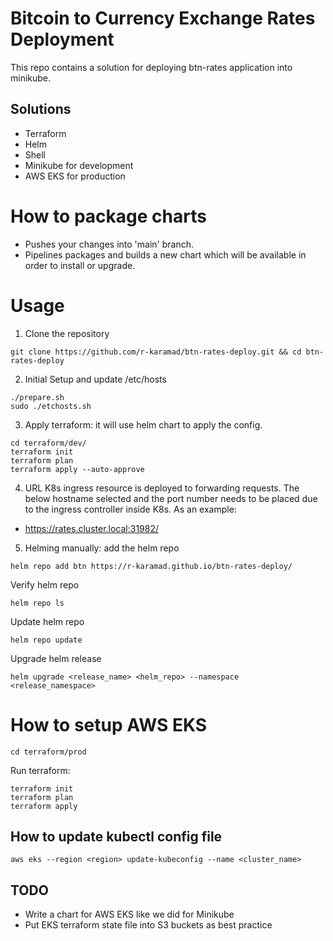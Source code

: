 # Bitcoin to Currency Exchange Rates Deployment
This repo contains a solution for deploying btn-rates application into minikube.

## Solutions
- Terraform
- Helm
- Shell
- Minikube for development
- AWS EKS for production 

# How to package charts
- Pushes your changes into 'main' branch.
- Pipelines packages and builds a new chart which will be available in order to install or upgrade.

# Usage 
1. Clone the repository
```
git clone https://github.com/r-karamad/btn-rates-deploy.git && cd btn-rates-deploy
```
2. Initial Setup and update /etc/hosts
```
./prepare.sh
sudo ./etchosts.sh
```
3. Apply terraform: it will use helm chart to apply the config.
```
cd terraform/dev/
terraform init
terraform plan
terraform apply --auto-approve
```
4. URL
K8s ingress resource is deployed to forwarding requests. The below hostname selected and the port number needs to be placed due to the ingress controller inside K8s. As an example:
- https://rates.cluster.local:31982/
5. Helming manually: add the helm repo
```
helm repo add btn https://r-karamad.github.io/btn-rates-deploy/
```
Verify helm repo
```
helm repo ls
```
Update helm repo
```
helm repo update
```
Upgrade helm release
```
helm upgrade <release_name> <helm_repo> --namespace <release_namespace>
```
# How to setup AWS EKS
```
cd terraform/prod
```
Run terraform: 
```
terraform init
terraform plan
terraform apply
```

## How to update kubectl config file
```
aws eks --region <region> update-kubeconfig --name <cluster_name>
```
## TODO
- Write a chart for AWS EKS like we did for Minikube
- Put EKS terraform state file into S3 buckets as best practice